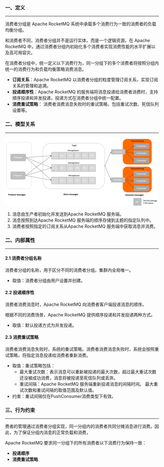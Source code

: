 ### 一、定义

---

消费者分组是 Apache RocketMQ 系统中承载多个消费行为一致的消费者的负载均衡分组。

和消费者不同，消费者分组并不是运行实体，而是一个逻辑资源。在 Apache RocketMQ 中，通过消费者分组内初始化多个消费者实现消费性能的水平扩展以及高可用容灾。

在消费者分组中，统一定义以下消费行为，同一分组下的多个消费者将按照分组内统一的消费行为和负载均衡策略消费消息。

- **订阅关系**：Apache RocketMQ 以消费者分组的粒度管理订阅关系，实现订阅关系的管理和追溯。
- **投递顺序性**：Apache RocketMQ 的服务端将消息投递给消费者消费时，支持顺序投递和并发投递，投递方式在消费者分组中统一配置。
- **消费重试策略**： 消费者消费消息失败时的重试策略，包括重试次数、死信队列设置等。



### 二、模型关系

---

![img](img/archiforconsumergroup-9d98f4f7fc0302aa2363454a552477d9.png)

1. 消息由生产者初始化并发送到Apache RocketMQ 服务端。
2. 消息按照到达Apache RocketMQ 服务端的顺序存储到主题的指定队列中。
3. 消费者按照指定的订阅关系从Apache RocketMQ 服务端中获取消息并消费。



### 二、内部属性

---

#### 2.1 消费者分组名称

消费者分组的名称，用于区分不同的消费者分组。集群内全局唯一。

- 取值：消费者分组由用户设置并创建。

#### 2.2 投递顺序性

消费者消费消息时，Apache RocketMQ 向消费者客户端投递消息的顺序。

根据不同的消费场景，Apache RocketMQ 提供顺序投递和并发投递两种方式。

- 取值：默认投递方式为并发投递。

#### 2.3 消费重试策略

消费者消费消息失败时，系统的重试策略。消费者消费消息失败时，系统会按照重试策略，将指定消息投递给消费者重新消费。

- 取值：重试策略包括：
  - 最大重试次数：表示消息可以重新被投递的最大次数，超过最大重试次数还没被成功消费，消息将被投递至死信队列或丢弃。
  - 重试间隔：Apache RocketMQ 服务端重新投递消息的间隔时间。 最大重试次数和重试间隔的取值范围及默认值。
- 约束：重试间隔仅在PushConsumer消费类型下有效。



### 三、行为约束

---

费者的管理通过消费者分组实现，同一分组内的消费者共同分摊消息进行消费。因此，为了保证分组内消息的正常负载和消费，

Apache RocketMQ 要求同一分组下的所有消费者以下消费行为保持一致：

- **投递顺序**
- **消费重试策略**